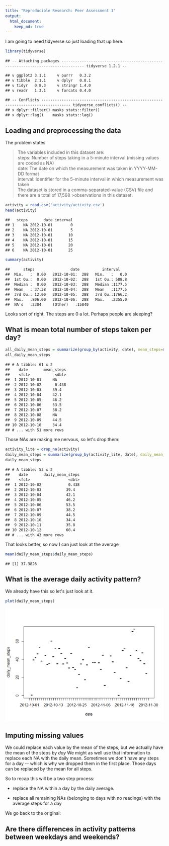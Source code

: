```yaml
---
title: "Reproducible Research: Peer Assessment 1"
output: 
  html_document:
    keep_md: true
---
```


I am going to need tidyverse so just loading that up here.


```r
library(tidyverse)
```

```
## -- Attaching packages -------------------------------------------------------------------------------- tidyverse 1.2.1 --
```

```
## v ggplot2 3.1.1     v purrr   0.3.2
## v tibble  2.1.1     v dplyr   0.8.1
## v tidyr   0.8.3     v stringr 1.4.0
## v readr   1.3.1     v forcats 0.4.0
```

```
## -- Conflicts ----------------------------------------------------------------------------------- tidyverse_conflicts() --
## x dplyr::filter() masks stats::filter()
## x dplyr::lag()    masks stats::lag()
```

## Loading and preprocessing the data

The problem states

>The variables included in this dataset are:<br>
>steps: Number of steps taking in a 5-minute interval (missing values are coded as NA)<br>
>date: The date on which the measurement was taken in YYYY-MM-DD format<br>
>interval: Identifier for the 5-minute interval in which measurement was taken<br>
>The dataset is stored in a comma-separated-value (CSV) file and there are a total of 17,568 >observations in this dataset.


```r
activity = read.csv('activity/activity.csv')
head(activity)
```

```
##   steps       date interval
## 1    NA 2012-10-01        0
## 2    NA 2012-10-01        5
## 3    NA 2012-10-01       10
## 4    NA 2012-10-01       15
## 5    NA 2012-10-01       20
## 6    NA 2012-10-01       25
```

```r
summary(activity)
```

```
##      steps                date          interval     
##  Min.   :  0.00   2012-10-01:  288   Min.   :   0.0  
##  1st Qu.:  0.00   2012-10-02:  288   1st Qu.: 588.8  
##  Median :  0.00   2012-10-03:  288   Median :1177.5  
##  Mean   : 37.38   2012-10-04:  288   Mean   :1177.5  
##  3rd Qu.: 12.00   2012-10-05:  288   3rd Qu.:1766.2  
##  Max.   :806.00   2012-10-06:  288   Max.   :2355.0  
##  NA's   :2304     (Other)   :15840
```

Looks sort of right. The steps are 0 a lot. Perhaps people are sleeping?

## What is mean total number of steps taken per day?


```r
all_daily_mean_steps = summarize(group_by(activity, date), mean_steps=mean(steps))
all_daily_mean_steps
```

```
## # A tibble: 61 x 2
##    date       mean_steps
##    <fct>           <dbl>
##  1 2012-10-01     NA    
##  2 2012-10-02      0.438
##  3 2012-10-03     39.4  
##  4 2012-10-04     42.1  
##  5 2012-10-05     46.2  
##  6 2012-10-06     53.5  
##  7 2012-10-07     38.2  
##  8 2012-10-08     NA    
##  9 2012-10-09     44.5  
## 10 2012-10-10     34.4  
## # ... with 51 more rows
```

Those NAs are making me nervous, so let's drop them:

```r
activity_lite = drop_na(activity)
daily_mean_steps = summarize(group_by(activity_lite, date), daily_mean_steps=mean(steps))
daily_mean_steps
```

```
## # A tibble: 53 x 2
##    date       daily_mean_steps
##    <fct>                 <dbl>
##  1 2012-10-02            0.438
##  2 2012-10-03           39.4  
##  3 2012-10-04           42.1  
##  4 2012-10-05           46.2  
##  5 2012-10-06           53.5  
##  6 2012-10-07           38.2  
##  7 2012-10-09           44.5  
##  8 2012-10-10           34.4  
##  9 2012-10-11           35.8  
## 10 2012-10-12           60.4  
## # ... with 43 more rows
```

That looks better, so now I can just look at the average


```r
mean(daily_mean_steps$daily_mean_steps)
```

```
## [1] 37.3826
```


## What is the average daily activity pattern?

We already have this so let's just look at it.


```r
plot(daily_mean_steps)
```

![](PA1_template_files/figure-html/unnamed-chunk-6-1.png)<!-- -->


## Imputing missing values

We could replace each value by the mean of the steps, but we actually have the mean of the steps by _day_
We might as well use that information to replace each NA with the daily mean. 
Sometimes we don't have any steps for a day -- which is why we dropped them in the first place.
Those days can be replaced by the mean for all steps.

So to recap this will be a two step process:

* replace the NA within a day by the daily average.

* replace all remaining NAs (belonging to days with no readings) with the average steps for a day

We go back to the original:



## Are there differences in activity patterns between weekdays and weekends?
